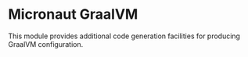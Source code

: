 # Micronaut GraalVM

This module provides additional code generation facilities for producing GraalVM configuration.

